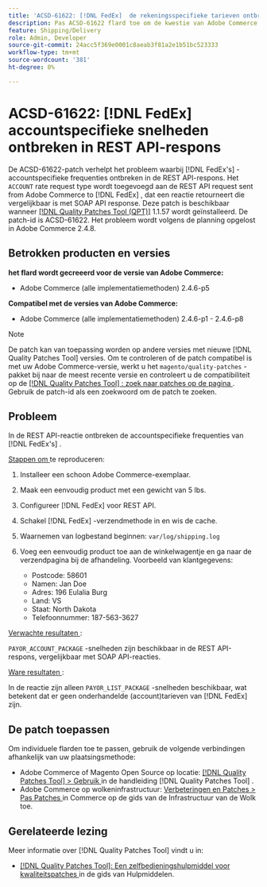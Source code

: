 ```yaml
---
title: 'ACSD-61622: [!DNL FedEx]  de rekeningsspecifieke tarieven ontbreken in REST API reactie'
description: Pas ACSD-61622 flard toe om de kwestie van Adobe Commerce te bevestigen waar  [!DNL FedEx]  rekeningsspecifieke tarieven van de REST API reactie missen.
feature: Shipping/Delivery
role: Admin, Developer
source-git-commit: 24acc5f369e0001c8aeab3f81a2e1b51bc523333
workflow-type: tm+mt
source-wordcount: '381'
ht-degree: 0%

---
```


# ACSD-61622: [!DNL FedEx] accountspecifieke snelheden ontbreken in REST API-respons

De ACSD-61622-patch verhelpt het probleem waarbij [!DNL FedEx's] -accountspecifieke frequenties ontbreken in de REST API-respons. Het `ACCOUNT` rate request type wordt toegevoegd aan de REST API request sent from Adobe Commerce to [!DNL FedEx] , dat een reactie retourneert die vergelijkbaar is met SOAP API response. Deze patch is beschikbaar wanneer [[!DNL Quality Patches Tool (QPT)]](/help/tools/quality-patches-tool/quality-patches-tool-to-self-serve-quality-patches.md) 1.1.57 wordt geïnstalleerd. De patch-id is ACSD-61622. Het probleem wordt volgens de planning opgelost in Adobe Commerce 2.4.8.

## Betrokken producten en versies

**het flard wordt gecreeerd voor de versie van Adobe Commerce:**

* Adobe Commerce (alle implementatiemethoden) 2.4.6-p5

**Compatibel met de versies van Adobe Commerce:**

* Adobe Commerce (alle implementatiemethoden) 2.4.6-p1 - 2.4.6-p8

>[!NOTE]
>
>De patch kan van toepassing worden op andere versies met nieuwe [!DNL Quality Patches Tool] versies. Om te controleren of de patch compatibel is met uw Adobe Commerce-versie, werkt u het `magento/quality-patches` -pakket bij naar de meest recente versie en controleert u de compatibiliteit op de [[!DNL Quality Patches Tool] : zoek naar patches op de pagina ](https://experienceleague.adobe.com/tools/commerce-quality-patches/index.html) . Gebruik de patch-id als een zoekwoord om de patch te zoeken.

## Probleem

In de REST API-reactie ontbreken de accountspecifieke frequenties van [!DNL FedEx's] .

<u> Stappen om </u> te reproduceren:

1. Installeer een schoon Adobe Commerce-exemplaar.
1. Maak een eenvoudig product met een gewicht van 5 lbs.
1. Configureer [!DNL FedEx] voor REST API.
1. Schakel [!DNL FedEx] -verzendmethode in en wis de cache.
1. Waarnemen van logbestand beginnen: `var/log/shipping.log`
1. Voeg een eenvoudig product toe aan de winkelwagentje en ga naar de verzendpagina bij de afhandeling. Voorbeeld van klantgegevens:

   * Postcode: 58601
   * Namen: Jan Doe
   * Adres: 196 Eulalia Burg
   * Land: VS
   * Staat: North Dakota
   * Telefoonnummer: 187-563-3627

<u> Verwachte resultaten </u>:

`PAYOR_ACCOUNT_PACKAGE` -snelheden zijn beschikbaar in de REST API-respons, vergelijkbaar met SOAP API-reacties.

<u> Ware resultaten </u>:

In de reactie zijn alleen `PAYOR_LIST_PACKAGE` -snelheden beschikbaar, wat betekent dat er geen onderhandelde (account)tarieven van [!DNL FedEx] zijn.

## De patch toepassen

Om individuele flarden toe te passen, gebruik de volgende verbindingen afhankelijk van uw plaatsingsmethode:

* Adobe Commerce of Magento Open Source op locatie: [[!DNL Quality Patches Tool]  > Gebruik ](/help/tools/quality-patches-tool/usage.md) in de handleiding [!DNL Quality Patches Tool] .
* Adobe Commerce op wolkeninfrastructuur: [ Verbeteringen en Patches > Pas Patches ](https://experienceleague.adobe.com/docs/commerce-cloud-service/user-guide/develop/upgrade/apply-patches.html) in Commerce op de gids van de Infrastructuur van de Wolk toe.

## Gerelateerde lezing

Meer informatie over [!DNL Quality Patches Tool] vindt u in:

* [[!DNL Quality Patches Tool]: Een zelfbedieningshulpmiddel voor kwaliteitspatches ](/help/tools/quality-patches-tool/quality-patches-tool-to-self-serve-quality-patches.md) in de gids van Hulpmiddelen.
